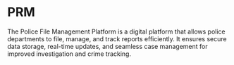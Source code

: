 # PRM
The Police File Management Platform is a digital platform that allows police departments to file, manage, and track reports efficiently. It ensures secure data storage, real-time updates, and seamless case management for improved investigation and crime tracking.
